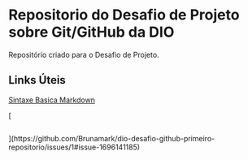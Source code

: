 # Repositorio do Desafio de Projeto sobre Git/GitHub da DIO
Repositório criado para o Desafio de Projeto.

## Links Úteis 
[Sintaxe Basica Markdown](https://www.markdownguide.org/basic-syntax)

[<div align="center">
<img src="https://user-images.githubusercontent.com/43958075/236236998-98c4b6d9-74c5-4661-981d-6843958fbf7e.png" width="0px" />
</div>](https://github.com/Brunamark/dio-desafio-github-primeiro-repositorio/issues/1#issue-1696141185)
